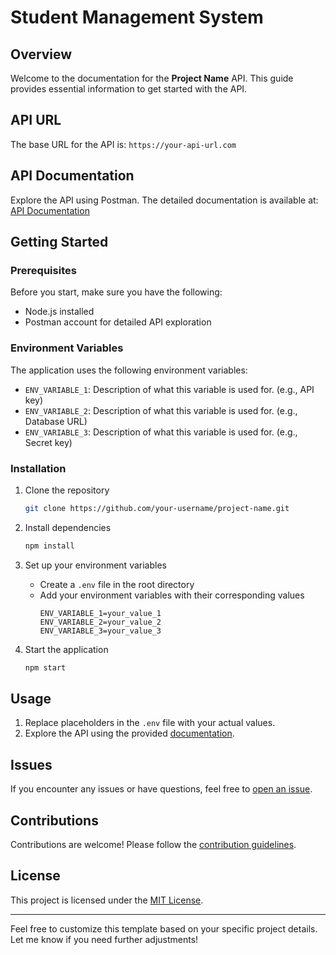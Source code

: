 # Student Management System

## Overview

Welcome to the documentation for the **Project Name** API. This guide provides essential information to get started with the API.

## API URL

The base URL for the API is: `https://your-api-url.com`

## API Documentation

Explore the API using Postman. The detailed documentation is available at: [API Documentation](https://postman.com/path-to-your-docs)

## Getting Started

### Prerequisites

Before you start, make sure you have the following:

- Node.js installed
- Postman account for detailed API exploration

### Environment Variables

The application uses the following environment variables:

- `ENV_VARIABLE_1`: Description of what this variable is used for. (e.g., API key)
- `ENV_VARIABLE_2`: Description of what this variable is used for. (e.g., Database URL)
- `ENV_VARIABLE_3`: Description of what this variable is used for. (e.g., Secret key)

### Installation

1. Clone the repository
   ```bash
   git clone https://github.com/your-username/project-name.git
   ```

2. Install dependencies
   ```bash
   npm install
   ```

3. Set up your environment variables
   - Create a `.env` file in the root directory
   - Add your environment variables with their corresponding values
     ```env
     ENV_VARIABLE_1=your_value_1
     ENV_VARIABLE_2=your_value_2
     ENV_VARIABLE_3=your_value_3
     ```

4. Start the application
   ```bash
   npm start
   ```

## Usage

1. Replace placeholders in the `.env` file with your actual values.
2. Explore the API using the provided [documentation](https://postman.com/path-to-your-docs).

## Issues

If you encounter any issues or have questions, feel free to [open an issue](https://github.com/your-username/project-name/issues).

## Contributions

Contributions are welcome! Please follow the [contribution guidelines](CONTRIBUTING.md).

## License

This project is licensed under the [MIT License](LICENSE).

---

Feel free to customize this template based on your specific project details. Let me know if you need further adjustments!